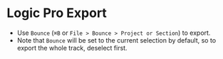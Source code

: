 # Logic Pro Export

- Use `Bounce` (`⌘B` or `File > Bounce > Project or Section`) to export.
- Note that `Bounce` will be set to the current selection by default, so to export the whole track, deselect first.